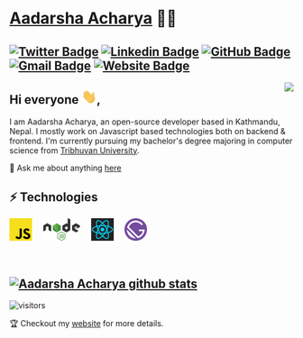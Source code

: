 # [Aadarsha Acharya](http://adarshaacharya.com.np/) 👨‍💻
[![Twitter Badge](https://img.shields.io/badge/-@adarshatweets-1ca0f1?style=flat-square&labelColor=1ca0f1&logo=twitter&logoColor=white&link=https://twitter.com/adarshatweets)](https://twitter.com/adarshatweets) [![Linkedin Badge](https://img.shields.io/badge/-adarshaacharya-blue?style=flat-square&logo=Linkedin&logoColor=white&link=https://www.linkedin.com/in/adarshaacharya/)](https://www.linkedin.com/in/adarshaacharya/)
[![GitHub Badge](https://img.shields.io/badge/-@adarshaacharya-%23181717?style=flat-square&logo=github)](https://github.com/adarshaacharya)
[![Gmail Badge](https://img.shields.io/badge/-connectwithadarsha@gmail.com-c14438?style=flat-square&logo=Gmail&logoColor=white&link=mailto:connectwithadarsha@gmail.com)](mailto:connectwithadarsha@gmail.com)
[![Website Badge](https://img.shields.io/website?color=0ab9e6&style=flat-square&up_message=adarshaacharya.com.np&url=http%3A%2F%2Fadarshaacharya.com.np%2F)](http://adarshaacharya.com.np)
---
<img align="right" src="https://raw.githubusercontent.com/Rishit-dagli/Rishit-dagli/master/images/octocat-anime.gif"/>

## Hi everyone <img src="https://raw.githubusercontent.com/adarshaacharya/adarshaacharya/master/assets/wave.gif" width="27px">,
I am Aadarsha Acharya, an open-source developer based in Kathmandu, Nepal. I mostly work on Javascript based technologies both on backend & frontend. I'm currently pursuing my bachelor's degree majoring in computer science from [Tribhuvan University](http://www.tribhuvan-university.edu.np/).  


 💬 Ask me about anything [here](https://github.com/adarshaacharya/adarshaacharya/issues)


 ## ⚡ Technologies
  <img height="40" src="https://raw.githubusercontent.com/adarshaacharya/adarshaacharya/master/assets/javascript.svg"> &nbsp; &nbsp;
  <img height="40" src="https://raw.githubusercontent.com/adarshaacharya/adarshaacharya/master/assets/nodejs1.svg"> &nbsp; &nbsp;
  <img height="40" src="https://raw.githubusercontent.com/adarshaacharya/adarshaacharya/master/assets/react.svg"> &nbsp; &nbsp; 
  <img height="40" src="https://raw.githubusercontent.com/adarshaacharya/adarshaacharya/master/assets/gatsby.svg">


<br/> 

[![Aadarsha Acharya github stats](https://github-readme-stats.vercel.app/api?username=adarshaacharya&show_icons=true&theme=radical)](https://github.com/anuraghazra/github-readme-stats)
---

![visitors](https://visitor-badge.laobi.icu/badge?page_id=adarshaacharya.adarshaacharya&title=Profile%20views) 

 🏆 Checkout my [website](http://adarshaacharya.com.np) for more details.

